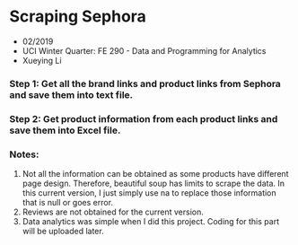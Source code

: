 # Scraping Sephora
  - 02/2019 
  - UCI Winter Quarter: FE 290 - Data and Programming for Analytics
  - Xueying Li

### Step 1: Get all the brand links and product links from Sephora and save them into text file.

### Step 2: Get product information from each product links and save them into Excel file.

### Notes: 
   1) Not all the information can be obtained as some products have different page design. Therefore, beautiful soup has limits to scrape the data. In this current version, I just simply use na to replace those information that is null or goes error.
   2) Reviews are not obtained for the current version.
   3) Data analytics was simple when I did this project. Coding for this part will be uploaded later.
